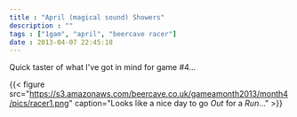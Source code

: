 ```yaml
---
title : "April (magical sound) Showers"
description : ""
tags : ["1gam", "april", "beercave racer"]
date : 2013-04-07 22:45:18
---
```


Quick taster of what I've got in mind for game #4...

{{< figure src="https://s3.amazonaws.com/beercave.co.uk/gameamonth2013/month4/pics/racer1.png" caption="Looks like a nice day to go <i>Out</i> for a <i>Run</i>..." >}}

<!--more-->
